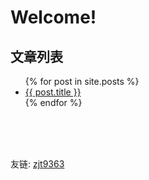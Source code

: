 # Welcome!

## 文章列表

<ul>
  {% for post in site.posts %}
    <li>
      <a href="{{ post.url }}">{{ post.title }}</a>
    </li>
  {% endfor %}
</ul>

<br />
<br />
<br />
<p>友链: <a href="https://zjt9363.top/" target="_blank">zjt9363 </a></p>